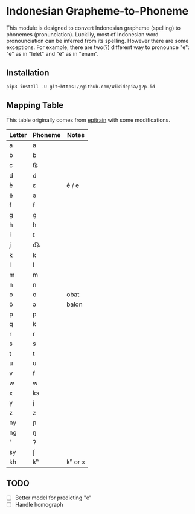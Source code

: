 # Indonesian Grapheme-to-Phoneme

This module is designed to convert Indonesian grapheme (spelling) to phonemes (pronunciation). Luckiliy, most of Indonesian word pronounciation can be inferred from its spelling. However there are some exceptions. For example, there are two(?) different way to pronounce "e": "è" as in "lelet" and "ê" as in "enam".

## Installation

`pip3 install -U git+https://github.com/Wikidepia/g2p-id`

## Mapping Table

This table originally comes from [epitrain](https://github.com/dmort27/epitran) with some modifications.

| Letter | Phoneme | Notes     |
| ------ | ------- | --------- |
| a      | a       |           |
| b      | b       |           |
| c      | t͡ɕ      |           |
| d      | d       |           |
| è      | ɛ       | é / e     |
| ê      | ə       |           |
| f      | f       |           |
| g      | ɡ       |           |
| h      | h       |           |
| i      | ɪ       |           |
| j      | d͡ʑ      |           |
| k      | k       |           |
| l      | l       |           |
| m      | m       |           |
| n      | n       |           |
| o      | o       | obat      |
| ô      | ɔ       | balon     |
| p      | p       |           |
| q      | k       |           |
| r      | r       |           |
| s      | s       |           |
| t      | t       |           |
| u      | u       |           |
| v      | f       |           |
| w      | w       |           |
| x      | ks      |           |
| y      | j       |           |
| z      | z       |           |
| ny     | ɲ       |           |
| ng     | ŋ       |           |
| '      | ʔ       |           |
| sy     | ʃ       |           |
| kh     | kʰ      | kʰ or x   |

## TODO

- [ ] Better model for predicting "e"
- [ ] Handle homograph
